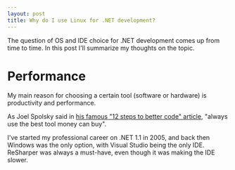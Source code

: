 ```yaml
---
layout: post
title: Why do I use Linux for .NET development?
---
```


The question of OS and IDE choice for .NET development comes up from time to time. In this post I'll summarize my thoughts on the topic.

# Performance

My main reason for choosing a certain tool (software or hardware) is productivity and performance.

As Joel Spolsky said in [his famous "12 steps to better code" article](https://www.joelonsoftware.com/2000/08/09/the-joel-test-12-steps-to-better-code/), 
"always use the best tool money can buy".

I've started my professional career on .NET 1.1 in 2005, and back then Windows was the only option, with Visual Studio being the only IDE.
ReSharper was always a must-have, even though it was making the IDE slower.
